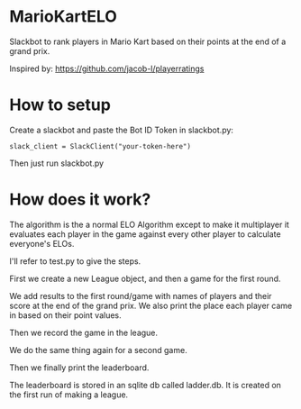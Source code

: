 # MarioKartELO
Slackbot to rank players in Mario Kart based on their points at the end of a grand prix.

Inspired by: https://github.com/jacob-l/playerratings

# How to setup
Create a slackbot and paste the Bot ID Token in slackbot.py: 

`slack_client = SlackClient("your-token-here")`

Then just run slackbot.py

# How does it work?
The algorithm is the a normal ELO Algorithm except to make it multiplayer it evaluates each player in the game against every other player to calculate everyone's ELOs.

I'll refer to test.py to give the steps.

First we create a new League object, and then a game for the first round.

We add results to the first round/game with names of players and their score at the end of the grand prix. We also print the place each player came in based on their point values.

Then we record the game in the league.

We do the same thing again for a second game.

Then we finally print the leaderboard.

The leaderboard is stored in an sqlite db called ladder.db. It is created on the first run of making a league.

